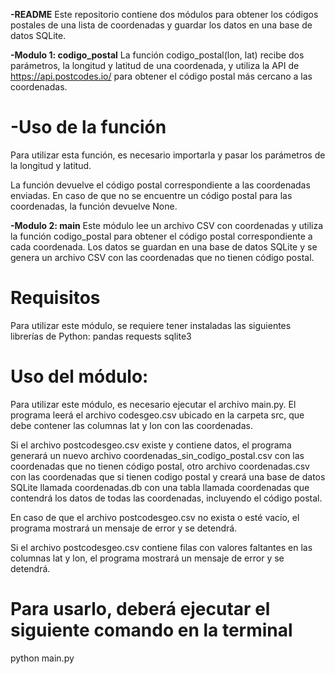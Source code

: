 **-README**
Este repositorio contiene dos módulos para obtener los códigos postales de una lista de coordenadas y guardar los datos en una base de datos SQLite.

**-Modulo 1: codigo_postal**
La función codigo_postal(lon, lat) recibe dos parámetros, la longitud y latitud de una coordenada, y utiliza la API de https://api.postcodes.io/ para obtener el código postal más cercano a las coordenadas.

# -Uso de la función
Para utilizar esta función, es necesario importarla y pasar los parámetros de la longitud y latitud.

La función devuelve el código postal correspondiente a las coordenadas enviadas. En caso de que no se encuentre un código postal para las coordenadas, la función devuelve None.

**-Modulo 2: main**
Este módulo lee un archivo CSV con coordenadas y utiliza la función codigo_postal para obtener el código postal correspondiente a cada coordenada. Los datos se guardan en una base de datos SQLite y se genera un archivo CSV con las coordenadas que no tienen código postal.

# Requisitos
Para utilizar este módulo, se requiere tener instaladas las siguientes librerías de Python:
    pandas
    requests
    sqlite3

# Uso del módulo:
Para utilizar este módulo, es necesario ejecutar el archivo main.py. El programa leerá el archivo codesgeo.csv ubicado en la carpeta src, que debe contener las columnas lat y lon con las coordenadas.

Si el archivo postcodesgeo.csv existe y contiene datos, el programa generará un nuevo archivo coordenadas_sin_codigo_postal.csv con las coordenadas que no tienen código postal, otro archivo coordenadas.csv con las coordenadas que si tienen codigo postal y creará una base de datos SQLite llamada coordenadas.db con una tabla llamada coordenadas que contendrá los datos de todas las coordenadas, incluyendo el código postal.

En caso de que el archivo postcodesgeo.csv no exista o esté vacío, el programa mostrará un mensaje de error y se detendrá.

Si el archivo postcodesgeo.csv contiene filas con valores faltantes en las columnas lat y lon, el programa mostrará un mensaje de error y se detendrá.

# Para usarlo, deberá ejecutar el siguiente comando en la terminal

python main.py